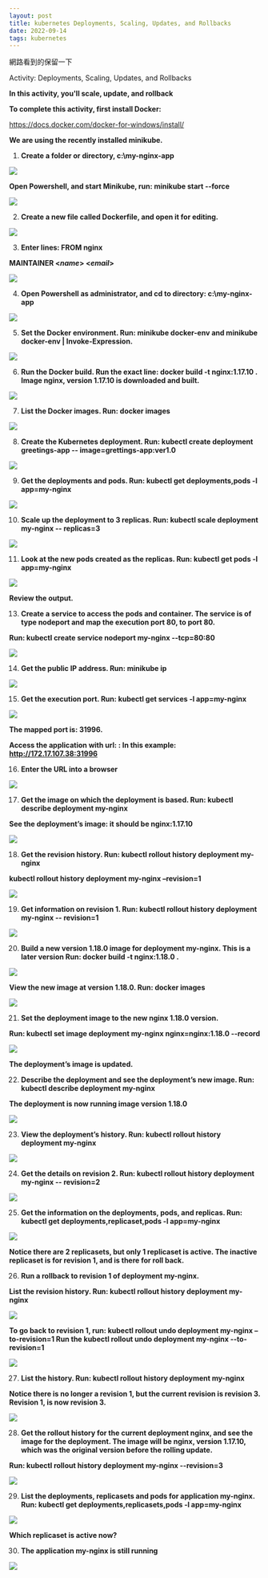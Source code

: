 ```yaml
---
layout: post
title: kubernetes Deployments, Scaling, Updates, and Rollbacks
date: 2022-09-14
tags: kubernetes
---
```


網路看到的保留一下

Activity: Deployments, Scaling, Updates, and Rollbacks 

**In this activity, you'll scale, update, and rollback**  

**To complete this activity, first install Docker:** 

[https://docs.docker.com/docker-for-windows/install/  ](https://docs.docker.com/docker-for-windows/install/)

**We are using the recently installed minikube.**  

1. **Create a folder or directory, c:\my-nginx-app** 

<img src="/images/posts/picture/kubernetes/Aspose.Words.0072a41e-5a88-4a85-8849-2604e9b99695.001.png">

**Open Powershell, and start Minikube, run: minikube start --force**  

<img src="/images/posts/picture/kubernetes/Aspose.Words.0072a41e-5a88-4a85-8849-2604e9b99695.002.png">

2. **Create a new file called Dockerfile, and open it for editing.** 

<img src="/images/posts/picture/kubernetes/Aspose.Words.0072a41e-5a88-4a85-8849-2604e9b99695.003.png">

3. **Enter lines:  FROM nginx** 

**MAINTAINER <*name*>   <*email*>**  

<img src="/images/posts/picture/kubernetes/Aspose.Words.0072a41e-5a88-4a85-8849-2604e9b99695.004.png">

4. **Open Powershell as administrator, and cd to directory: c:\my-nginx-app**  

<img src="/images/posts/picture/kubernetes/Aspose.Words.0072a41e-5a88-4a85-8849-2604e9b99695.005.png">

5. **Set the Docker environment. Run: minikube docker-env and minikube docker-env | Invoke-Expression.**  

<img src="/images/posts/picture/kubernetes/Aspose.Words.0072a41e-5a88-4a85-8849-2604e9b99695.006.jpeg">

6. **Run the Docker build. Run the exact line: docker build -t nginx:1.17.10 .  Image nginx, version 1.17.10 is downloaded and built.** 

<img src="/images/posts/picture/kubernetes/Aspose.Words.0072a41e-5a88-4a85-8849-2604e9b99695.007.jpeg">

7. **List the Docker images. Run: docker images**  

<img src="/images/posts/picture/kubernetes/Aspose.Words.0072a41e-5a88-4a85-8849-2604e9b99695.008.png">

8. **Create the Kubernetes deployment. Run: kubectl create deployment greetings-app -- image=grettings-app:ver1.0**  

<img src="/images/posts/picture/kubernetes/Aspose.Words.0072a41e-5a88-4a85-8849-2604e9b99695.009.png">

9. **Get the deployments and pods. Run: kubectl get deployments,pods -l app=my-nginx**  

<img src="/images/posts/picture/kubernetes/Aspose.Words.0072a41e-5a88-4a85-8849-2604e9b99695.010.jpeg">

10. **Scale up the deployment to 3 replicas. Run: kubectl scale deployment my-nginx -- replicas=3**  

<img src="/images/posts/picture/kubernetes/Aspose.Words.0072a41e-5a88-4a85-8849-2604e9b99695.011.png">

11. **Look at the new pods created as the replicas. Run: kubectl get pods -l app=my-nginx**  

<img src="/images/posts/picture/kubernetes/Aspose.Words.0072a41e-5a88-4a85-8849-2604e9b99695.012.jpeg">

**Review the output.** 

13. **Create a service to access the pods and container. The service is of type nodeport and map the execution port 80, to port 80.** 

**Run: kubectl create service nodeport my-nginx --tcp=80:80**  

<img src="/images/posts/picture/kubernetes/Aspose.Words.0072a41e-5a88-4a85-8849-2604e9b99695.013.png">

14. **Get the public IP address. Run: minikube ip**  

<img src="/images/posts/picture/kubernetes/Aspose.Words.0072a41e-5a88-4a85-8849-2604e9b99695.014.png">

15. **Get the execution port. Run: kubectl get services -l app=my-nginx**  

<img src="/images/posts/picture/kubernetes/Aspose.Words.0072a41e-5a88-4a85-8849-2604e9b99695.015.png">

**The mapped port is: 31996.**  

**Access the application with url: <minikube ip>:<mapped port>  In this example: http://172.17.107.38:31996** 

16. **Enter the URL into a browser**  

<img src="/images/posts/picture/kubernetes/Aspose.Words.0072a41e-5a88-4a85-8849-2604e9b99695.016.jpeg">

17. **Get the image on which the deployment is based. Run: kubectl describe deployment my-nginx**  

**See the deployment’s image: it should be nginx:1.17.10** 

<img src="/images/posts/picture/kubernetes/Aspose.Words.0072a41e-5a88-4a85-8849-2604e9b99695.017.jpeg">

18. **Get the revision history. Run: kubectl rollout history deployment my-nginx**  

**kubectl rollout history deployment my-nginx –revision=1**  

<img src="/images/posts/picture/kubernetes/Aspose.Words.0072a41e-5a88-4a85-8849-2604e9b99695.018.png">

19. **Get information on revision 1. Run: kubectl rollout history deployment my-nginx -- revision=1**  

<img src="/images/posts/picture/kubernetes/Aspose.Words.0072a41e-5a88-4a85-8849-2604e9b99695.019.jpeg">

20. **Build a new version 1.18.0 image for deployment my-nginx. This is a later version  Run: docker build -t nginx:1.18.0  .**  

<img src="/images/posts/picture/kubernetes/Aspose.Words.0072a41e-5a88-4a85-8849-2604e9b99695.020.png">

**View the new image at version 1.18.0. Run: docker images**  

<img src="/images/posts/picture/kubernetes/Aspose.Words.0072a41e-5a88-4a85-8849-2604e9b99695.021.png">

21. **Set the deployment image to the new nginx 1.18.0 version.** 

**Run: kubectl set image deployment my-nginx nginx=nginx:1.18.0 --record**  

<img src="/images/posts/picture/kubernetes/Aspose.Words.0072a41e-5a88-4a85-8849-2604e9b99695.022.png">

**The deployment’s image is updated.**  

22. **Describe the deployment and see the deployment’s new image. Run: kubectl describe deployment my-nginx**  

**The deployment is now running image version 1.18.0**  

<img src="/images/posts/picture/kubernetes/Aspose.Words.0072a41e-5a88-4a85-8849-2604e9b99695.023.jpeg">

23. **View the deployment’s history. Run: kubectl rollout history deployment my-nginx**  

<img src="/images/posts/picture/kubernetes/Aspose.Words.0072a41e-5a88-4a85-8849-2604e9b99695.024.png">

24. **Get the details on revision 2. Run: kubectl rollout history deployment my-nginx -- revision=2**  

<img src="/images/posts/picture/kubernetes/Aspose.Words.0072a41e-5a88-4a85-8849-2604e9b99695.025.jpeg">

25. **Get the information on the deployments, pods, and replicas. Run: kubectl get deployments,replicaset,pods -l app=my-nginx**  

<img src="/images/posts/picture/kubernetes/Aspose.Words.0072a41e-5a88-4a85-8849-2604e9b99695.026.jpeg">

**Notice there are 2 replicasets, but only 1 replicaset is active. The inactive replicaset is for revision 1, and is there for roll back.**  

26. **Run   a rollback to revision 1 of deployment my-nginx.**  

**List the revision history. Run: kubectl rollout history deployment my-nginx**  

<img src="/images/posts/picture/kubernetes/Aspose.Words.0072a41e-5a88-4a85-8849-2604e9b99695.027.png">

**To go back to revision 1, run: kubectl rollout undo deployment my-nginx –to-revision=1  Run the kubectl rollout undo deployment my-nginx --to-revision=1**  

<img src="/images/posts/picture/kubernetes/Aspose.Words.0072a41e-5a88-4a85-8849-2604e9b99695.028.png">

27. **List the history. Run: kubectl rollout history deployment my-nginx**  

**Notice there is no longer a revision 1, but the current revision is revision 3. Revision 1, is now revision 3.**  

<img src="/images/posts/picture/kubernetes/Aspose.Words.0072a41e-5a88-4a85-8849-2604e9b99695.029.png">

28. **Get the rollout history for the current deployment nginx, and see the image for the deployment. The image will be nginx, version 1.17.10, which was the original version before the rolling update.**  

**Run: kubectl rollout history deployment my-nginx --revision=3**  

<img src="/images/posts/picture/kubernetes/Aspose.Words.0072a41e-5a88-4a85-8849-2604e9b99695.030.jpeg">

29. **List the deployments, replicasets and pods for application my-nginx.  Run: kubectl get deployments,replicasets,pods -l app=my-nginx**  

<img src="/images/posts/picture/kubernetes/Aspose.Words.0072a41e-5a88-4a85-8849-2604e9b99695.031.png">

**Which replicaset is active now?**  

30. **The application my-nginx is still running** 

<img src="/images/posts/picture/kubernetes/Aspose.Words.0072a41e-5a88-4a85-8849-2604e9b99695.032.jpeg">
